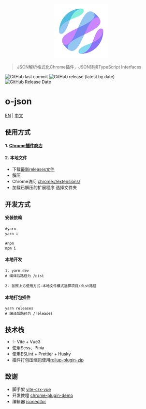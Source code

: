 <p align="center">
  <a href="https://github.com/bojun1995/o-json-crx" target="_blank">
    <img width="180" src="https://github.com/bojun1995/o-json-crx/blob/master/backup/LOGO PNG/o-tools%20%E7%99%BD%E5%BA%95.png" alt="logo">
  </a>
</p>

> JSON解析格式化Chrome插件，JSON转换TypeScript Interfaces

![GitHub last commit](https://img.shields.io/github/last-commit/bojun1995/o-json-crx?style=for-the-badge)
![GitHub release (latest by date)](https://img.shields.io/github/v/release/bojun1995/o-json-crx?style=for-the-badge)
![GitHub Release Date](https://img.shields.io/github/release-date/bojun1995/o-json-crx?style=for-the-badge)

# o-json

[EN](https://github.com/bojun1995/o-json-crx/blob/master/README.md) | [中文](https://github.com/bojun1995/o-json-crx/blob/master/README-CN.md)

## 使用方式

#### 1. [Chrome插件商店](https://chrome.google.com/webstore/detail/o-json/pjgmamaikjfkchcapppciiabhcgihaha)

#### 2. 本地文件

- 下载[最新releases文件](https://github.com/bojun1995/o-json-crx/releases)
- 解压
- Chrome访问 [chrome://extensions/](chrome://extensions/)
- 加载已解压的扩展程序 选择文件夹


## 开发方式
#### 安装依赖
```
#yarn
yarn i

#npm
npm i
```
#### 本地开发
```
1. yarn dev
# 编译后路径为 /dist

2. 按照上方使用方式-本地文件模式选择项目/dist路径
```
#### 本地打包插件
```
yarn releases
# 编译后路径为 /releases
```

## 技术栈
- ✨ Vite + Vue3
- 使用Scss、Pinia
- 使用ESLint + Prettier + Husky
- 插件打包压缩包使用[rollup-plugin-zip](https://www.npmjs.com/package/rollup-plugin-zip)

## 致谢
- 脚手架 [vite-crx-vue](https://github.com/keyding/vite-crx-vue)
- 开发教程 [chrome-plugin-demo](chrome-plugin-demo)
- 编辑器 [jsoneditor](https://github.com/josdejong/jsoneditor)
